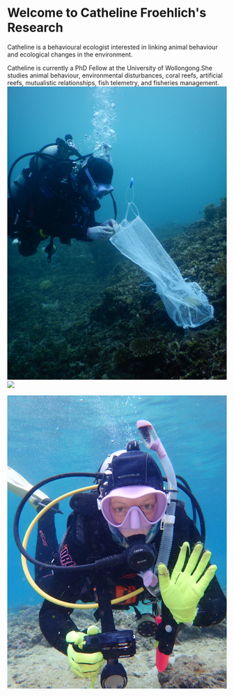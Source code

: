 # **Welcome to Catheline Froehlich's Research**

Catheline is a behavioural ecologist interested in linking animal behaviour and ecological changes in the environment. 

Catheline is currently a PhD Fellow at the University of Wollongong.She studies animal behaviour, environmental disturbances, coral reefs, artificial reefs, mutualistic relationships, fish telemetry, and fisheries management.
<a href = "https://cymfroehlich.github.io/CathelineFroehlichResearch/"> ![](images/104466995_10224587592503762_5668751840803121386_o.jpg)</a>
<a href = "https://cymfroehlich.github.io/CathelineFroehlichResearch/"> ![](images/DSCN0190.jpg)</a>


<a href = "https://cymfroehlich.github.io/CathelineFroehlichResearch/"> ![](images/23012020P1230143.jpg)
</a>
</div>
